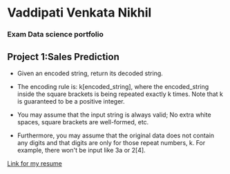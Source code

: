 # Vaddipati Venkata Nikhil
### Exam Data science portfolio

## Project 1:Sales Prediction
- Given an encoded string, return its decoded string.

- The encoding rule is: k[encoded_string], where the encoded_string inside the square brackets is being repeated exactly k times. Note that k is guaranteed to be a positive integer.

- You may assume that the input string is always valid; No extra white spaces, square brackets are well-formed, etc.

- Furthermore, you may assume that the original data does not contain any digits and that digits are only for those repeat numbers, k. For example, there won't be input like 3a or 2[4].

 [Link for my resume](https://drive.google.com/file/d/15b0AKAzVrCJEfsvjyF8f-ptCiYYG4iVG/view?usp=sharing)
